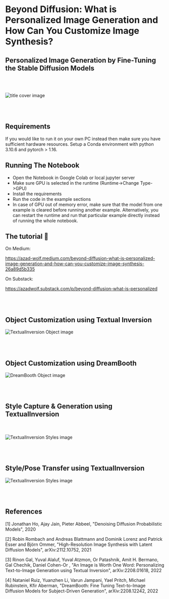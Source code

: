 # Beyond Diffusion: What is Personalized Image Generation and How Can You Customize Image Synthesis?
## Personalized Image Generation by Fine-Tuning the Stable Diffusion Models  
<br/><br/>


![title cover image](cover.jpg)


<br/><br/>

## Requirements


If you would like to run it on your own PC instead then make sure you have sufficient hardware resources. Setup a Conda environment with python 3.10.6 and pytorch > 1.16.

## Running The Notebook

* Open the Notebook in Google Colab or local jupyter server
* Make sure GPU is selected in the runtime (Runtime->Change Type->GPU)
* Install the requirements
* Run the code in the example sections 
* In case of GPU out of memory error, make sure that the model from one example is cleared before running another example. Alternatively, you can restart the runtime and run that particular example directly instead of running the whole notebook.


## The tutorial 📃


On Medium:

https://azad-wolf.medium.com/beyond-diffusion-what-is-personalized-image-generation-and-how-can-you-customize-image-synthesis-26a89d5b335

On Substack:

https://azadwolf.substack.com/p/beyond-diffusion-what-is-personalized


<br/><br/>


## Object Customization using Textual Inversion


![TextualInversion Object image](ti-object.jpg)

<br/><br/>
## Object Customization using DreamBooth



![DreamBooth Object image](dreambooth.jpg)

<br/><br/>
## Style Capture & Generation using TextualInversion


<br/><br/>
![TextualInversion Styles image](style-images.jpg) 

<br/><br/>
## Style/Pose Transfer using TextualInversion


![TextualInversion Styles image](ti-styles.jpg) 

<br/><br/>


## References 


[1] Jonathan Ho, Ajay Jain, Pieter Abbeel, "Denoising Diffusion Probabilistic Models", 2020

[2] Robin Rombach and Andreas Blattmann and Dominik Lorenz and Patrick Esser and Björn Ommer, "High-Resolution Image Synthesis with Latent Diffusion Models", arXiv:2112.10752, 2021

[3] Rinon Gal, Yuval Alaluf, Yuval Atzmon, Or Patashnik, Amit H. Bermano, Gal Chechik, Daniel Cohen-Or
, "An Image is Worth One Word: Personalizing Text-to-Image Generation using Textual Inversion", arXiv:2208.01618, 2022

[4] Nataniel Ruiz, Yuanzhen Li, Varun Jampani, Yael Pritch, Michael Rubinstein, Kfir Aberman, "DreamBooth: Fine Tuning Text-to-Image Diffusion Models for Subject-Driven Generation", arXiv:2208.12242, 2022









